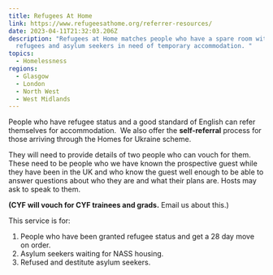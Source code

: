 ```yaml
---
title: Refugees At Home
link: https://www.refugeesathome.org/referrer-resources/
date: 2023-04-11T21:32:03.206Z
description: "Refugees at Home matches people who have a spare room with
  refugees and asylum seekers in need of temporary accommodation. "
topics:
  - Homelessness
regions:
  - Glasgow
  - London
  - North West
  - West Midlands
---
```


People who have refugee status and a good standard of English can refer themselves for accommodation.  We also offer the **self-referral** process for those arriving through the Homes for Ukraine scheme.

They will need to provide details of two people who can vouch for them. These need to be people who we have known the prospective guest while they have been in the UK and who know the guest well enough to be able to answer questions about who they are and what their plans are. Hosts may ask to speak to them.

**(C﻿YF will vouch for CYF trainees and grads.** Email us about this.)

T﻿his service is for:

1. People who have been granted refugee status and get a 28 day move on order.
2. A﻿sylum seekers waiting for NASS housing.
3. R﻿efused and destitute asylum seekers.
